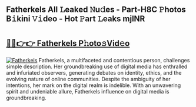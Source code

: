 ## Fatherkels All 𝙻eaked 𝙽u𝚍es - Part-H8C 𝙿hotos B𝚒kini 𝚅𝚒deo - Hot 𝙿art 𝙻eaks mjlNR

# <h2><a href="http://ld2pmcr.urlbe.top/?page=Fatherkels">🔗🔗👉👉 Fatherkels P𝚑oto𝚜Vid𝚎o</a></h2>

[![Fatherkels](https://i.imgur.com/eBuTRDB.gif)](http://ld2pmcr.urlbe.top/?page=Fatherkels)
Fatherkels, a multifaceted and contentious person, challenges simple description. Her groundbreaking use of digital media has enthralled and infuriated observers, generating debates on identity, ethics, and the evolving nature of online communities. Despite the ambiguity of her intentions, her mark on the digital realm is indelible. With an unwavering spirit and undeniable allure, Fatherkels influence on digital media is groundbreaking.
